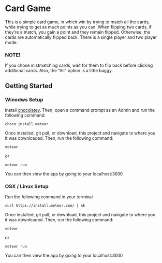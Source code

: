 # Card Game

This is a simple card game, in which win by trying to match all the cards, while trying to get as much points as you can. When flipping two cards, if they're a match, you gain a point and they remain flipped. Otherwise, the cards are automatically flipped back. There is a single player and two player mode.

### NOTE!
If you chose mistmatching cards, wait for them to flip back before clicking additional cards. Also, the "All" option is a little buggy.

## Getting Started

### Winodws Setup

Install [chocolatey](https://chocolatey.org/install). Then, open a command prompt as an Admin and run the following command:

```
choco install meteor
```

Once installed, git pull, or download, this project and navigate to where you it was downloaded. Then, run the following command:
```
meteor
```
or
```
meteor run
```
You can then view the app by going to your localhost:3000

### OSX / Linux Setup

Run the following command in your terminal

```
curl https://install.meteor.com/ | sh
```

Once installed, git pull, or download, this project and navigate to where you it was downloaded. Then, run the following command:

```
meteor
```
or
```
meteor run
```
You can then view the app by going to your localhost:3000
